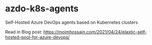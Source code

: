 # azdo-k8s-agents
Self-Hosted Azure DevOps agents based on Kubernetes clusters


Read in Blog post: https://moimhossain.com/2021/04/24/elastic-self-hosted-pool-for-azure-devops/
